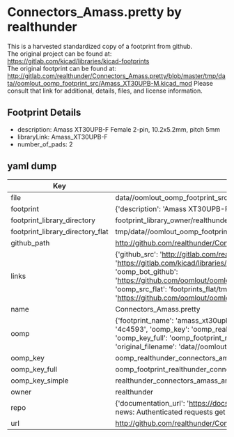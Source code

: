 # Connectors_Amass.pretty by realthunder  
This is a harvested standardized copy of a footprint from github.  
The original project can be found at:  
https://gitlab.com/kicad/libraries/kicad-footprints  
The original footprint can be found at:
http://gitlab.com/realthunder/Connectors_Amass.pretty/blob/master/tmp/data//oomlout_oomp_footprint_src/Amass_XT30UPB-M.kicad_mod
Please consult that link for additional, details, files, and license information.  
## Footprint Details
* description: Amass XT30UPB-F Female 2-pin, 10.2x5.2mm, pitch 5mm   
* libraryLink: Amass_XT30UPB-F  
* number_of_pads: 2  
## yaml dump  
| Key | Value |  
| --- | --- |  
| file | data//oomlout_oomp_footprint_src/Connectors_Amass.pretty/Amass_XT30UPB-F.kicad_mod |  
| footprint | {'description': 'Amass XT30UPB-F Female 2-pin, 10.2x5.2mm, pitch 5mm ', 'libraryLink': 'Amass_XT30UPB-F', 'number_of_pads': 2} |  
| footprint_library_directory | footprint_library_owner/realthunder_Connectors_Amass.pretty |  
| footprint_library_directory_flat | tmp/data//oomlout_oomp_footprint_src/footprints_flat/realthunder_connectors_amass_amass_xt30upb_f/working |  
| github_path | http://github.com/realthunder/Connectors_Amass.pretty/blob/master/tmp/data//oomlout_oomp_footprint_src/Amass_XT30UPB-F.kicad_mod |  
| links | {'github_src': 'http://gitlab.com/realthunder/Connectors_Amass.pretty/blob/master/tmp/data//oomlout_oomp_footprint_src/Amass_XT30UPB-M.kicad_mod', 'github_src_repo': 'https://gitlab.com/kicad/libraries/kicad-footprints', 'oomp_bot': 'tmp/data//oomlout_oomp_footprint_src/footprints/realthunder_connectors_amass_amass_xt30upb_f/working', 'oomp_bot_github': 'https://github.com/oomlout/oomlout_oomp_footprint_bot/tree/main/tmp/data//oomlout_oomp_footprint_src/footprints/realthunder_connectors_amass_amass_xt30upb_f/working', 'oomp_src_flat': 'footprints_flat/tmp/data//oomlout_oomp_footprint_src/footprints_flat/realthunder_connectors_amass_amass_xt30upb_f/working', 'oomp_src_flat_github': 'https://github.com/oomlout/oomlout_oomp_footprint_src/tree/main/tmp/data//oomlout_oomp_footprint_src/footprints_flat/realthunder_connectors_amass_amass_xt30upb_f/working'} |  
| name | Connectors_Amass.pretty |  
| oomp | {'footprint_name': 'amass_xt30upb_f', 'library_name': 'connectors_amass', 'md5': '4c4593784eba7ccab73b86fbf4f76c41', 'md5_10': '4c4593784e', 'md5_5': '4c459', 'md5_6': '4c4593', 'oomp_key': 'oomp_realthunder_connectors_amass_amass_xt30upb_f', 'oomp_key_extra': 'oomp_footprint_realthunder_connectors_amass_amass_xt30upb_f', 'oomp_key_full': 'oomp_footprint_realthunder_connectors_amass_amass_xt30upb_f_4c4593', 'oomp_key_simple': 'realthunder_connectors_amass_amass_xt30upb_f', 'original_filename': 'data//oomlout_oomp_footprint_src/Connectors_Amass.pretty/Amass_XT30UPB-F.kicad_mod', 'owner_name': 'realthunder'} |  
| oomp_key | oomp_realthunder_connectors_amass_amass_xt30upb_f |  
| oomp_key_full | oomp_footprint_realthunder_connectors_amass_amass_xt30upb_f |  
| oomp_key_simple | realthunder_connectors_amass_amass_xt30upb_f |  
| owner | realthunder |  
| repo | {'documentation_url': 'https://docs.github.com/rest/overview/resources-in-the-rest-api#rate-limiting', 'message': "API rate limit exceeded for 84.66.142.224. (But here's the good news: Authenticated requests get a higher rate limit. Check out the documentation for more details.)"} |  
| url | http://github.com/realthunder/Connectors_Amass.pretty |  


